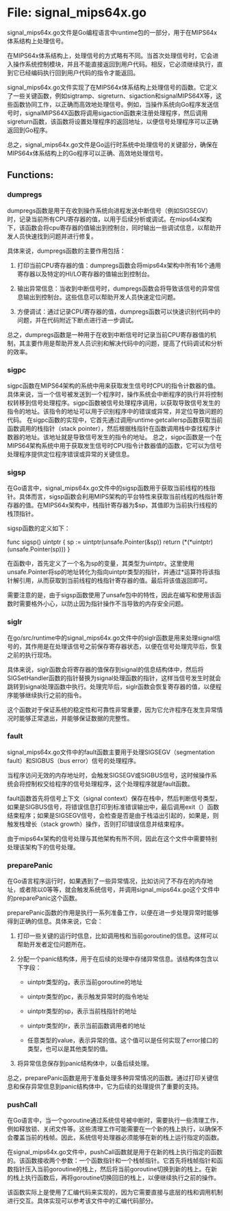 # File: signal_mips64x.go

signal_mips64x.go文件是Go编程语言中runtime包的一部分，用于在MIPS64x体系结构上处理信号。

在MIPS64x体系结构上，处理信号的方式略有不同。当首次处理信号时，它会进入操作系统控制模块，并且不能直接返回到用户代码。相反，它必须继续执行，直到它已经编码执行回到用户代码的指令才能返回。

signal_mips64x.go文件实现了在MIPS64x体系结构上处理信号的函数。它定义了一些关键函数，例如sigtramp、sigreturn、sigaction和signalMIPS64X等，这些函数协同工作，以正确而高效地处理信号。例如，当操作系统向Go程序发送信号时，signalMIPS64X函数将调用sigaction函数来注册处理程序，然后调用sigreturn函数，该函数将设置处理程序的返回地址，以便信号处理程序可以正确返回到Go程序。

总之，signal_mips64x.go文件是Go运行时系统中处理信号的关键部分，确保在MIPS64x体系结构上的Go程序可以正确、高效地处理信号。

## Functions:

### dumpregs

dumpregs函数是用于在收到操作系统向进程发送中断信号（例如SIGSEGV）时，记录当前所有CPU寄存器的值，以用于后续分析或调试。在mips64x架构下，该函数会将cpu寄存器的值输出到控制台，同时输出一些调试信息，以帮助开发人员快速找到问题并进行修复。

具体来说，dumpregs函数的主要作用包括：

1. 打印当前CPU寄存器的值：dumpregs函数会将mips64x架构中所有16个通用寄存器以及特定的HI/LO寄存器的值输出到控制台。

2. 输出异常信息：当收到中断信号时，dumpregs函数会将导致该信号的异常信息输出到控制台。这些信息可以帮助开发人员快速定位问题。

3. 方便调试：通过记录CPU寄存器的值，dumpregs函数可以快速识别代码中的问题，并在代码附近下断点进行进一步调试。

总之，dumpregs函数是一种用于在收到中断信号时记录当前CPU寄存器值的机制，其主要作用是帮助开发人员识别和解决代码中的问题，提高了代码调试和分析的效率。



### sigpc

sigpc函数在MIPS64架构的系统中用来获取发生信号时CPU的指令计数器的值。具体来说，当一个信号被发送到一个程序时，操作系统会中断程序的执行并将控制权转移到信号处理程序。sigpc函数被信号处理程序调用，以获取导致信号发生的指令的地址。该指令的地址可以用于识别程序中的错误或异常，并定位导致问题的代码。
在sigpc函数的实现中，它首先通过调用runtime·getcallersp函数获取当前函数调用的栈指针（stack pointer），然后根据栈指针在函数调用栈中查找程序计数器的地址。该地址就是导致信号发生的指令的地址。
总之，sigpc函数是一个在MIPS64架构系统中用于获取发生信号时CPU指令计数器值的函数，它可以为信号处理程序提供定位程序错误或异常的关键信息。



### sigsp

在Go语言中，signal_mips64x.go文件中的sigsp函数用于获取当前线程的栈指针。具体而言，sigsp函数会利用MIPS架构的平台特性来获取当前线程的栈指针寄存器的值。在MIPS64x架构中，栈指针寄存器为$sp，其值即为当前执行线程的栈顶指针。

sigsp函数的定义如下：

func sigsp() uintptr {
    sp := uintptr(unsafe.Pointer(&sp))
    return (*(*uintptr)(unsafe.Pointer(sp)))
}

在函数中，首先定义了一个名为sp的变量，其类型为uintptr。这里使用unsafe.Pointer将sp的地址转化为指向uintptr类型的指针，并通过*运算符将该指针解引用，从而获取到当前线程的栈指针寄存器的值。最后将该值返回即可。

需要注意的是，由于sigsp函数使用了unsafe包中的特性，因此在编写和使用该函数时需要格外小心，以防止因为指针操作不当导致的内存安全问题。



### siglr

在go/src/runtime中的signal_mips64x.go文件中的siglr函数是用来处理signal信号的，其作用是在处理该信号之前保存寄存器状态，以便在信号处理完毕后，恢复之前的执行现场。

具体来说，siglr函数会将寄存器的值保存到signal的信息结构体中，然后将SIGSetHandler函数的指针替换为signal处理函数的指针，这样当信号发生时就会跳转到signal处理函数中执行。处理完毕后，siglr函数会恢复寄存器的值，以便程序能够继续执行之前的指令。

这个函数对于保证系统的稳定性和可靠性非常重要，因为它允许程序在发生异常情况时能够正常退出，并能够保证数据的完整性。



### fault

signal_mips64x.go文件中的fault函数主要用于处理SIGSEGV（segmentation fault）和SIGBUS（bus error）信号的处理程序。

当程序访问无效的内存地址时，会触发SIGSEGV或SIGBUS信号，这时候操作系统会将控制权交给程序的信号处理程序，这个处理程序就是fault函数。

fault函数首先将信号上下文（signal context）保存在栈中，然后判断信号类型，如果是SIGBUS信号，将错误信息打印到标准错误输出中，最后调用exit（）函数结束程序；如果是SIGSEGV信号，会检查是否是由于栈溢出引起的，如果是，则触发栈增长（stack growth）操作，否则打印错误信息并结束程序。

由于mips64x架构的信号处理与其他架构有所不同，因此在这个文件中需要特别处理该架构下的信号处理。



### preparePanic

在Go语言程序运行时，如果遇到了一些异常情况，比如访问了不存在的内存地址，或者除以0等等，就会触发系统信号，并调用signal_mips64x.go这个文件中的preparePanic这个函数。

preparePanic函数的作用是执行一系列准备工作，以便在进一步处理异常时能够得到正确的信息。具体来说，它会：

1. 打印一些关键的运行时信息，比如调用栈和当前goroutine的信息。这样可以帮助开发者定位问题所在。

2. 分配一个panic结构体，用于在后续的处理中存储异常信息。该结构体包含以下字段：

   - uintptr类型的g，表示当前goroutine的地址

   - uintptr类型的pc，表示触发异常时的指令地址

   - uintptr类型的sp，表示当前栈指针的地址

   - uintptr类型的lr，表示当前函数调用者的地址

   - 任意类型的value，表示异常的值。这个值可以是任何实现了error接口的类型，也可以是其他类型的值。

3. 将异常信息保存到panic结构体中，以备后续处理。

总之，preparePanic函数是用于准备处理多种异常情况的函数。通过打印关键信息和保存异常信息到panic结构体中，它为后续的处理提供了重要的支持。



### pushCall

在Go语言中，当一个goroutine通过系统信号被中断时，需要执行一些清理工作，例如释放锁、关闭文件等。这些清理工作可能需要在一个新的栈上执行，以确保不会覆盖当前的栈帧。因此，系统信号处理器必须能够在新的栈上运行指定的函数。

在signal_mips64x.go文件中，pushCall函数就是用于在新的栈上执行指定的函数的。该函数接收两个参数：一个函数指针和一个栈帧指针。它首先将栈帧指针和函数指针压入当前goroutine的栈上，然后将当前goroutine切换到新的栈上。在新的栈上执行函数后，再将goroutine切换回旧的栈上，以便继续执行之前的操作。

该函数实际上是使用了汇编代码来实现的，因为它需要直接与底层的栈和调用机制进行交互。具体实现可以参考该文件中的汇编代码部分。



